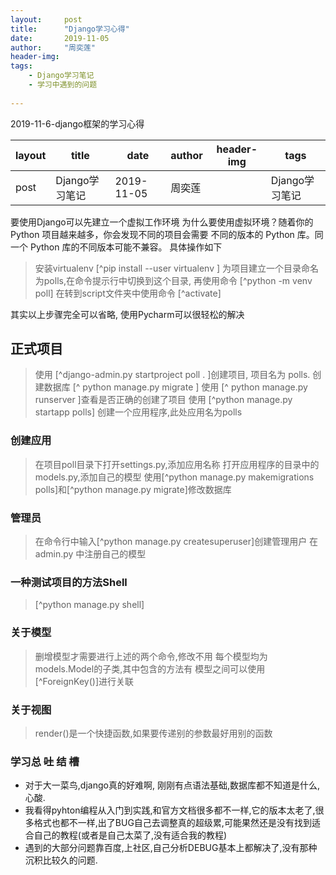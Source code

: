 ```yaml
---
layout:		post
title:		"Django学习心得"
date:		2019-11-05
author:		"周奕莲"
header-img:
tags:
	- Django学习笔记
	- 学习中遇到的问题
	
---
```

2019-11-6-django框架的学习心得

| layout | title | date | author | header-img | tags |
| ------ | ----- | ----- | ----- | ---------- | ---- |
| post    |Django学习笔记| 2019-11-05|周奕莲|  |  Django学习笔记|

要使用Django可以先建立一个虚拟工作环境
为什么要使用虚拟环境？随着你的 Python 项目越来越多，你会发现不同的项目会需要 不同的版本的 Python 库。同一个 Python 库的不同版本可能不兼容。
具体操作如下
>安装virtualenv [^pip install --user virtualenv ]
>为项目建立一个目录命名为polls,在命令提示行中切换到这个目录, 再使用命令 [^python -m venv poll]
>在转到script文件夹中使用命令 [^activate]

其实以上步骤完全可以省略, 使用Pycharm可以很轻松的解决

## **正式项目**
> 使用 [^django-admin.py startproject poll . ]创建项目, 项目名为 polls.
> 创建数据库 [^ python manage.py migrate ]
> 使用 [^ python manage.py runserver ]查看是否正确的创建了项目
> 使用 [^python manage.py startapp polls] 创建一个应用程序,此处应用名为polls
### 创建应用
>在项目poll目录下打开settings.py,添加应用名称
>打开应用程序的目录中的models.py,添加自己的模型
>使用[^python manage.py makemigrations polls]和[^python manage.py migrate]修改数据库
### 管理员
> 在命令行中输入[^python manage.py createsuperuser]创建管理用户
> 在admin.py 中注册自己的模型
### 一种测试项目的方法Shell
> [^python manage.py shell]
### 关于模型
> 删增模型才需要进行上述的两个命令,修改不用
> 每个模型均为models.Model的子类,其中包含的方法有
> 模型之间可以使用[^ForeignKey()]进行关联
> 
### 关于视图
> render()是一个快捷函数,如果要传递别的参数最好用别的函数
### 学习总 ~~吐~~ 结 ~~槽~~
+ 对于大一菜鸟,django真的好难啊, 刚刚有点语法基础,数据库都不知道是什么,心酸.
+ 我看得pyhton编程从入门到实践,和官方文档很多都不一样,它的版本太老了,很多格式也都不一样,出了BUG自己去调整真的超级累,可能果然还是没有找到适合自己的教程(或者是自己太菜了,没有适合我的教程)
+ 遇到的大部分问题靠百度,上社区,自己分析DEBUG基本上都解决了,没有那种沉积比较久的问题.




